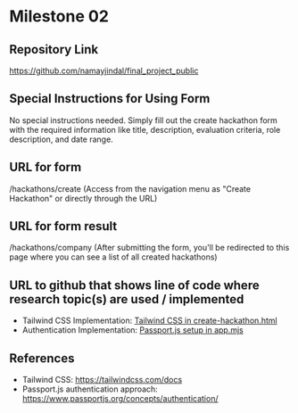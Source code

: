 # Milestone 02

## Repository Link
https://github.com/namayjindal/final_project_public

## Special Instructions for Using Form
No special instructions needed. Simply fill out the create hackathon form with the required information like title, description, evaluation criteria, role description, and date range. 

## URL for form 
/hackathons/create
(Access from the navigation menu as "Create Hackathon" or directly through the URL)

## URL for form result
/hackathons/company
(After submitting the form, you'll be redirected to this page where you can see a list of all created hackathons)

## URL to github that shows line of code where research topic(s) are used / implemented
- Tailwind CSS Implementation: [Tailwind CSS in create-hackathon.html](https://github.com/namayjindal/final_project_public/blob/main/public/create-hackathon.html#L6)
- Authentication Implementation: [Passport.js setup in app.mjs](https://github.com/namayjindal/final_project_public/blob/main/app.mjs#L33-L55)

## References 
- Tailwind CSS: https://tailwindcss.com/docs
- Passport.js authentication approach: https://www.passportjs.org/concepts/authentication/